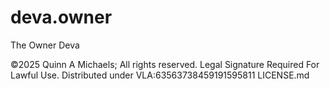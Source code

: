 # deva.owner
The Owner Deva

©2025 Quinn A Michaels; All rights reserved. 
Legal Signature Required For Lawful Use.
Distributed under VLA:63563738459191595811 LICENSE.md
